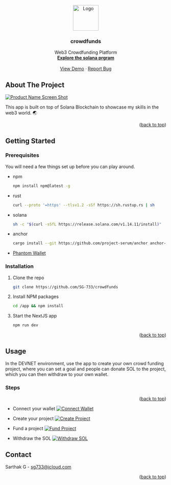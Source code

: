 <br />
<div align="center">
  <a href="https://fundzkickstarter.vercel.app/">
    <img src="images/logo.png" alt="Logo" width="80" height="80">
  </a>

<h3 align="center">crowdfunds</h3>

  <p align="center">
    Web3 Crowdfunding Platform
    <br />
    <a href="https://github.com/SG-733/crowdfunds/tree/master/programs/solana-crowdfunding"><strong>Explore the solana prgram</strong></a>
    <br />
    <br />
    <a href="https://fundzkickstarter.vercel.app/">View Demo</a>
    ·
    <a href="https://github.com/SG-733/crowdfunds/issues">Report Bug</a>
  </p>
</div>

<!-- ABOUT THE PROJECT -->

## About The Project

[![Product Name Screen Shot][homepage]](https://fundzkickstarter.vercel.app/)

This app is built on top of Solana Blockchain to showcase my skills in the web3
world. 🌏

<p align="right">(<a href="#readme-top">back to top</a>)</p>

## Getting Started

### Prerequisites

You will need a few things set up before you can play around.

- npm
  ```sh
  npm install npm@latest -g
  ```
- rust
  ```sh
  curl --proto '=https' --tlsv1.2 -sSf https://sh.rustup.rs | sh
  ```
- solana
  ```sh
  sh -c "$(curl -sSfL https://release.solana.com/v1.14.11/install)"
  ```
- anchor
  ```sh
  cargo install --git https://github.com/project-serum/anchor anchor-cli --locked
  ```
- [Phantom Wallet][phantom-url]

### Installation

1. Clone the repo
   ```sh
   git clone https://github.com/SG-733/crowdfunds
   ```
2. Install NPM packages
   ```sh
   cd /app && npm install
   ```
3. Start the NextJS app
   ```sh
   npm run dev
   ```

<p align="right">(<a href="#readme-top">back to top</a>)</p>

<!-- USAGE EXAMPLES -->

## Usage

In the DEVNET environment, use the app to create your own crowd funding project,
where you can set a goal and people can donate SOL to the project, which you can
then withdraw to your own wallet.

### Steps

<p align="right">(<a href="#readme-top">back to top</a>)</p>

- Connect your wallet
  [![Connect Wallet][connect-wallet]](https://fundzkickstarter.vercel.app/)

- Create your project
  [![Create Project][create-project]](https://fundzkickstarter.vercel.app/create)

- Fund a project
  [![Fund Project][fund-project]](https://fundzkickstarter.vercel.app/project?key=BTrespkCHNU2FkErRZSpZSqk1Lt8HZDgXZqJFPc88Vz5)

- Withdraw the SOL
  [![Withdraw SOL][withdraw-sol]](https://fundzkickstarter.vercel.app/profile)

<!-- CONTACT -->

## Contact

Sarthak G - sg733@icloud.com

<p align="right">(<a href="#readme-top">back to top</a>)</p>

<!-- MARKDOWN LINKS & IMAGES -->

[homepage]: images/homepage.png
[connect-wallet]: images/connect-wallet.png
[create-project]: images/create-project.png
[fund-project]: images/fund-project.png
[withdraw-sol]: images/withdraw-sol.png
[next.js]:
	https://img.shields.io/badge/next.js-000000?style=for-the-badge&logo=nextdotjs&logoColor=white
[next-url]: https://nextjs.org/
[phantom-url]: https://phantom.app/
[tailwind]:
	https://img.shields.io/badge/Tailwind_CSS-38B2AC?style=for-the-badge&logo=tailwind-css&logoColor=white
[tailwind-url]: https://tailwindcss.com/
[rust]:
	https://img.shields.io/badge/Rust-000000?style=for-the-badge&logo=rust&logoColor=white
[rust-url]: https://www.rust-lang.org/
